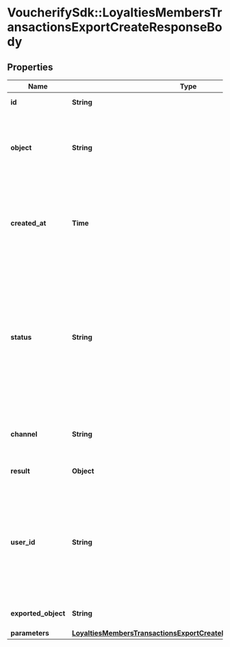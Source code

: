 # VoucherifySdk::LoyaltiesMembersTransactionsExportCreateResponseBody

## Properties

| Name | Type | Description | Notes |
| ---- | ---- | ----------- | ----- |
| **id** | **String** | Unique export ID. |  |
| **object** | **String** | The type of object being represented. This object stores information about the export. | [default to &#39;export&#39;] |
| **created_at** | **Time** | Timestamp representing the date and time when the export was scheduled in ISO 8601 format. |  |
| **status** | **String** | Status of the export. Informs you whether the export has already been completed, i.e. indicates whether the file containing the exported data has been generated. | [default to &#39;SCHEDULED&#39;] |
| **channel** | **String** | The channel through which the export was triggered. | [optional] |
| **result** | **Object** | Contains the URL of the CSV file. |  |
| **user_id** | **String** | Identifies the specific user who initiated the export through the Voucherify Dashboard; returned when the channel value is WEBSITE. |  |
| **exported_object** | **String** | The type of object to be exported. | [default to &#39;voucher_transactions&#39;] |
| **parameters** | [**LoyaltiesMembersTransactionsExportCreateRequestBodyParameters**](LoyaltiesMembersTransactionsExportCreateRequestBodyParameters.md) |  | [optional] |

